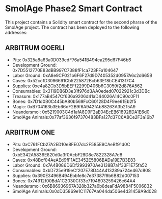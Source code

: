 # SmolAge Phase2 Smart Contract

This project contains a Solidity smart contract for the second pharse of the SmolAge project. The contract has been deployed to the following addresses:

## ARBITRUM GOERLI
- Pits: 0x325a8a63a0D039cdF76a541B494ca295d67F46b6
- Development Ground: 0x7D5512770E83dBB997C7388fF1ca723FFa104647
- Labor Ground: 0xA8e9CF021b6F6F27d9D7405352d0957A6c2d665B
- Caves: 0x52ccfD3096691Cb5225872Bcb63E18bCE413f7C4
- Supplies: 0xe4a82Cb3D5bEEFf2299D406b6C3059f2d876A562
- Consumables: 0x3119DB6D3e31f976d3AA0eded07022921c3d3DBc
- Treasure: 0x177aB4547Cf636a9206d41aD44026A14C90c0F11
- Bones: 0x7D1d0B0C445bA80b569FcC60128D4F9ee61Eb2f5
- Magic: 0xB704163b3Eb66dF2B9f6A942fAb88263A3b215A9
- Neandersmol: 0x5219003C4d1afA8D9F2aE04EcEB618928DA1E6d0
- SmolAge Animals:0x77af3636f97370483BFa127d37C6A8Ce2F3a16b7

## ARBITRUM ONE
- Pits: 0xC761FCb27A2ED10e8FE07dc2F585E9CAeBf91d0C
- Development Ground: 0xbE342A5836E820d0a3f0AcbF28D8e7822328A7d8
- Caves: 0x48Bcf04AeAEd9fF1AE3452E5806BADa19E7B3E83
- Labor Ground: 0x7A4B086D6Df2993970Ae3138B7a1f33F1E75fa52
- Consumables: 0xbD725e919eCf207E78D44A413289a724e467d808
- Supplies: 0x390E3496B494Ebbfe8c7e37387f9b6B82d007153
- Bones: 0x74912f00BdA1C2030Cf33e7194803259426e64A4
- Neandersmol: 0x6B86936967A328b327a6b8deaFdA9884F5006832
- SmolAge Animals:0x0dD35869e1C11767Aa044da506e4d31459A9d028
